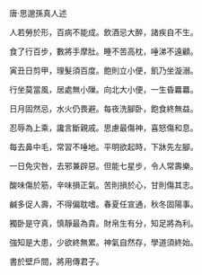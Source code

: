 唐·思邈孫真人述

人若勞於形，百病不能成。飲酒忌大醉，諸疾自不生。

食了行百步，數將手摩肚。睡不苦高枕，唾涕不遠顧。

寅丑日剪甲，理髮須百度。飽則立小便，飢乃坐漩溺。

行坐莫當風，居處無小隟。向北大小便，一生昏羃羃。

日月固然忌，水火仍畏避。每夜洗腳卧，飽食終無益。

忍辱為上乘，讒言斷親戚。思慮最傷神，喜怒傷和息。

每去鼻中毛，常習不唾地。平明欲起時，下牀先左腳。

一日免灾咎，去邪兼辟惡。但能七星步，令人常壽樂。

酸味傷於筋，辛味損正氣。苦則損於心，甘則傷其志。

鹹多促人壽，不得偏耽嗜。春夏任宣通，秋冬固陽事。

獨卧是守真，慎靜最為貴。財帛生有分，知足將為利。

強知是大患，少欲終無累。神氣自然存，學道須終始。

書於壁戶間，將用傳君子。